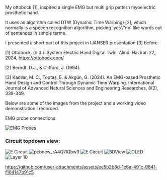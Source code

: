 My ottobock [1], inspired a single EMG but multi grip pattern myoelectric prosthetic hand.

It uses an algorithm called DTW (Dynamic Time Warping) [2], which normally is a speech recognition algorithm, picking 'yes'/'no' like words out of sentences in simple terms.

I presented a short part of this project in IJANSER presentation [3] before.

[1] Ottobock. (n.d.). System Electric Hand Digital Twin. Alındı Haziran 22, 2024, https://ottobock.com/

[2] Berndt, D.J., & Clifford, J. (1994).

[3] Kadılar, M. C., Toptaş, E. & Akgün, G. (2024). An EMG-based Prosthetic Hand Design and Control Through Dynamic Time Warping. International Journal of Advanced Natural Sciences and Engineering Researches, 8(2), 339-349. 


Below are some of the images from the project and a working video demonstration I recorded.

EMG probe connections:

![EMG Probes](https://github.com/user-attachments/assets/c286c6e3-3aae-4f18-991e-e6e62725d567)

### Circuit topdown view:

![E Circuit](https://github.com/user-attachments/assets/dcf46c61-ebfa-4250-a517-7626e3944b9f)
![pcbnew_rA4Q7lQbw3](https://github.com/user-attachments/assets/0701f87a-ca53-46b9-9a88-1d37206926b3)
![E Circuit](https://github.com/user-attachments/assets/214b0da7-b913-4b3a-81a4-8d0ce5a349b5)
![3DView](https://github.com/user-attachments/assets/ef785796-5f56-4458-9748-d2fed3997954)
![OLED](https://github.com/user-attachments/assets/c69b61e3-642b-458f-b2a8-5e7c67c7c2f6)
![Layer 10](https://github.com/user-attachments/assets/25244ae5-5a1d-4c5f-933f-386d501a663f)


https://github.com/user-attachments/assets/ee5b2b8d-1e6a-491c-984f-f104147b91c5

